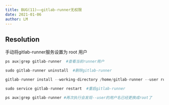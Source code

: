 ```yaml
---
title: BUG(11)——gitlab-runner无权限
date: 2021-01-06
author: LM
---
```


## Resolution

手动将gitlab-runner服务设置为 root 用户

```python
ps aux|grep gitlab-runner  #查看当前runner用户

sudo gitlab-runner uninstall  #删除gitlab-runner

gitlab-runner install --working-directory /home/gitlab-runner --user root   #安装并设置--user(例如我想设置为root)

sudo service gitlab-runner restart  #重启gitlab-runner

ps aux|grep gitlab-runner #再次执行会发现--user的用户名已经更换成root了
```

